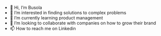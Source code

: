 - 👋 Hi, I’m Busola
- 👀 I’m interested in finding solutions to complex problems
- 🌱 I’m currently learning product management
- 💞️ I’m looking to collaborate with companies on how to grow their brand 
- 📫 How to reach me on Linkedin

<!---
BubuNez/BubuNez is a ✨ special ✨ repository because its `README.md` (this file) appears on your GitHub profile.
You can click the Preview link to take a look at your changes.
--->
